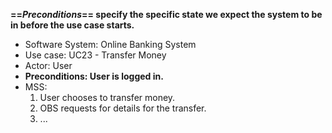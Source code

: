 <link rel="stylesheet" href="{{baseUrl}}/css/common.css">

**==_Preconditions_== specify the specific state we expect the system to be in before the use case starts.**

<tip-box>
  <div>
    <ul>
      <li>Software System: Online Banking System</li>
      <li>Use case:  UC23 - Transfer Money</li>
      <li>Actor: User</li>
      <li><b>Preconditions: User is logged in.</b></li>
      <li>MSS:
        <ol>
          <li>User chooses to transfer money.</li>
          <li>OBS requests for details for the transfer.</li>
          <li class="custom-bullet-point">...</li>
        </ol>
      </li>
    </ul>
  </div>
</tip-box>

<p/>
